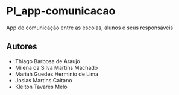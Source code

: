 # PI_app-comunicacao
App de comunicação entre as escolas, alunos e seus responsáveis

## Autores
- Thiago Barbosa de Araujo
- Milena da Silva Martins Machado
- Mariah Guedes Herminio de Lima
- Josias Martins Caitano
- Kleiton Tavares Melo
